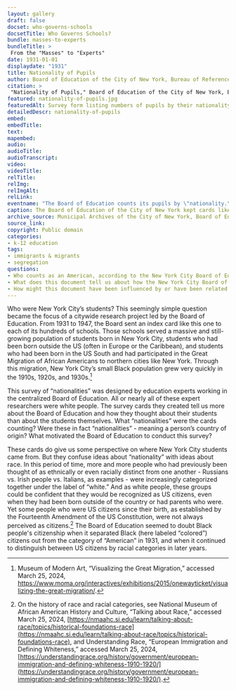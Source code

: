 ```yaml
--- 
layout: gallery
draft: false
docset: who-governs-schools
docsetTitle: Who Governs Schools?
bundle: masses-to-experts
bundleTitle: >
 From the "Masses" to "Experts"
date: 1931-01-01
displaydate: "1931"
title: Nationality of Pupils
author: Board of Education of the City of New York, Bureau of Reference, Research, and Statistics
citation: >
 "Nationality of Pupils," Board of Education of the City of New York, Bureau of Reference, Research, and Statistics, in New York City Civil Rights History Project, Accessed: [Month Day, Year], https://nyccivilrightshistory.org/gallery/nationality-of-pupils.
featured: nationality-of-pupils.jpg
featuredAlt: Survey form listing numbers of pupils by their nationality or racial category.
detailedDescr: nationality-of-pupils
embed: 
embedTitle: 
text: 
mapembed: 
audio: 
audioTitle: 
audioTranscript: 
video: 
videoTitle: 
relTitle: 
relImg: 
relImgAlt: 
relLink: 
eventname: "The Board of Education counts its pupils by \"nationality.\""
caption: The Board of Education of the City of New York kept cards like these to count the number of students of different “nationalities” in each school. 
archive_source: Municipal Archives of the City of New York, Board of Education Papers
source_link: 
copyright: Public domain
categories: 
- k-12 education
tags: 
- immigrants & migrants
- segregation
questions: 
- Who counts as an American, according to the New York City Board of Education in 1931? How does this definition of American compare to who was in fact a US citizen at the time? 
- What does this document tell us about how the New York City Board of Education thought about its students at this time? 
- How might this document have been influenced by or have been related to how school governance worked in New York City at the time?
--- 
```

 
Who were New York City’s students? This seemingly simple question became the focus of a citywide research project led by the Board of Education. From 1931 to 1947, the Board sent an index card like this one to each of its hundreds of schools. Those schools served a massive and still-growing population of students born in New York City, students who had been born outside the US (often in Europe or the Caribbean), and students who had been born in the US South and had participated in the Great Migration of African Americans to northern cities like New York. Through this migration, New York City’s small Black population grew very quickly in the 1910s, 1920s, and 1930s.[^1]

This survey of “nationalities” was designed by education experts working in the centralized Board of Education. All or nearly all of these expert researchers were white people. The survey cards they created  tell us more about the Board of Education and how they thought about their students than about the students themselves. What “nationalities” were the cards counting? Were these in fact “nationalities” - meaning a person’s country of origin? What motivated the Board of Education to conduct this survey?

These cards do give us some perspective on where New York City students came from. But they confuse ideas about “nationality” with ideas about race. In this period of time, more and more people who had previously been thought of as ethnically or even racially distinct from one another - Russians vs. Irish people vs. Italians, as examples - were increasingly categorized together under the label of “white.” And as white people, these groups could be confident that they would be recognized as US citizens, even when they had been born outside of the country or had parents who were. Yet some people who were US citizens since their birth, as established by the Fourteenth Amendment of the US Constitution, were not always perceived as citizens.[^2] The Board of Education seemed to doubt Black people's citizenship when it separated Black (here labeled “colored”) citizens out from the category of “American” in 1931, and when it continued to distinguish between US citizens by racial categories in later years.  

[^1]: Museum of Modern Art, “Visualizing the Great Migration,” accessed March 25, 2024, <https://www.moma.org/interactives/exhibitions/2015/onewayticket/visualizing-the-great-migration/>.

[^2]: On the history of race and racial categories, see National Museum of African American History and Culture, “Talking about Race,” accessed March 25, 2024, [https://nmaahc.si.edu/learn/talking-about-race/topics/historical-foundations-race](https://nmaahc.si.edu/learn/talking-about-race/topics/historical-foundations-race), and Understanding Race, “European Immigration and Defining Whiteness,” accessed March 25, 2024, [https://understandingrace.org/history/government/european-immigration-and-defining-whiteness-1910-1920/](https://understandingrace.org/history/government/european-immigration-and-defining-whiteness-1910-1920/).
